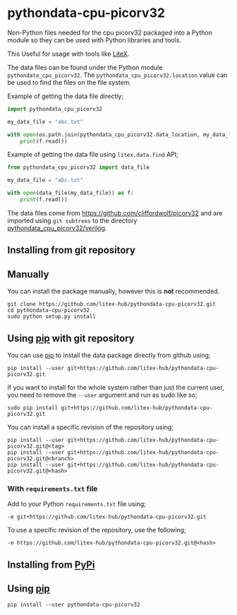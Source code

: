 # pythondata-cpu-picorv32

Non-Python  files needed for the cpu picorv32 packaged
into a Python module so they can be used with Python libraries and tools.

This Useful for usage with tools like
[LiteX](https://github.com/enjoy-digital/litex.git).

The data files can be found under the Python module `pythondata_cpu_picorv32`. The
`pythondata_cpu_picorv32.location` value can be used to find the files on the file system.

Example of getting the data file directly;
```python
import pythondata_cpu_picorv32

my_data_file = "abc.txt"

with open(os.path.join(pythondata_cpu_picorv32.data_location, my_data_file)) as f:
    print(f.read())
```

Example of getting the data file using `litex.data.find` API;
```python
from pythondata_cpu_picorv32 import data_file

my_data_file = "abc.txt"

with open(data_file(my_data_file)) as f:
    print(f.read())
```


The data files come from https://github.com/cliffordwolf/picorv32
and are imported using `git subtrees` to the directory
[pythondata_cpu_picorv32/verilog](pythondata_cpu_picorv32/verilog).



## Installing from git repository

## Manually

You can install the package manually, however this is **not** recommended.

```
git clone https://github.com/litex-hub/pythondata-cpu-picorv32.git
cd pythondata-cpu-picorv32
sudo python setup.py install
```

## Using [pip](https://pip.pypa.io/) with git repository

You can use [pip](https://pip.pypa.io/) to install the data package directly
from github using;

```
pip install --user git+https://github.com/litex-hub/pythondata-cpu-picorv32.git
```

If you want to install for the whole system rather than just the current user,
you need to remove the `--user` argument and run as sudo like so;

```
sudo pip install git+https://github.com/litex-hub/pythondata-cpu-picorv32.git
```

You can install a specific revision of the repository using;
```
pip install --user git+https://github.com/litex-hub/pythondata-cpu-picorv32.git@<tag>
pip install --user git+https://github.com/litex-hub/pythondata-cpu-picorv32.git@<branch>
pip install --user git+https://github.com/litex-hub/pythondata-cpu-picorv32.git@<hash>
```

### With `requirements.txt` file

Add to your Python `requirements.txt` file using;
```
-e git+https://github.com/litex-hub/pythondata-cpu-picorv32.git
```

To use a specific revision of the repository, use the following;
```
-e https://github.com/litex-hub/pythondata-cpu-picorv32.git@<hash>
```

## Installing from [PyPi](https://pypi.org/project/pythondata-cpu-picorv32/)

## Using [pip](https://pip.pypa.io/)

```
pip install --user pythondata-cpu-picorv32
```
